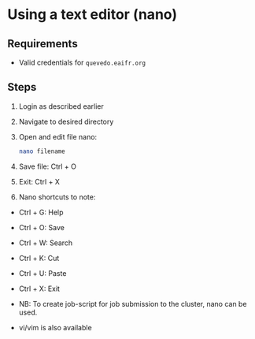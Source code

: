 # Using a text editor (nano)

## Requirements
- Valid credentials for `quevedo.eaifr.org`

## Steps
1. Login as described earlier  
2. Navigate to desired directory  
3. Open and edit file nano:
   ```bash
   nano filename
   ```
4. Save file: Ctrl + O

5. Exit: Ctrl + X

6. Nano shortcuts to note:

- Ctrl + G: Help
- Ctrl + O: Save
- Ctrl + W: Search
- Ctrl + K: Cut
- Ctrl + U: Paste
- Ctrl + X: Exit

- NB: To create job-script for job submission to the cluster, nano can be used. 
- vi/vim is also available